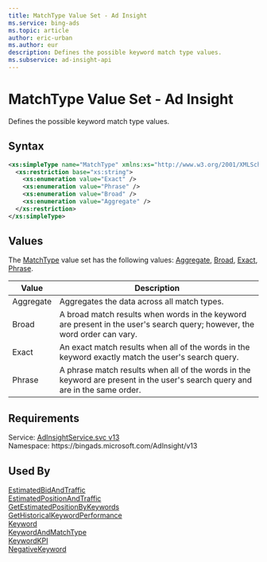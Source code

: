 ```yaml
---
title: MatchType Value Set - Ad Insight
ms.service: bing-ads
ms.topic: article
author: eric-urban
ms.author: eur
description: Defines the possible keyword match type values.
ms.subservice: ad-insight-api
---
```

# MatchType Value Set - Ad Insight
Defines the possible keyword match type values.

## Syntax
```xml
<xs:simpleType name="MatchType" xmlns:xs="http://www.w3.org/2001/XMLSchema">
  <xs:restriction base="xs:string">
    <xs:enumeration value="Exact" />
    <xs:enumeration value="Phrase" />
    <xs:enumeration value="Broad" />
    <xs:enumeration value="Aggregate" />
  </xs:restriction>
</xs:simpleType>
```

## <a name="values"></a>Values

The [MatchType](matchtype.md) value set has the following values: [Aggregate](#aggregate), [Broad](#broad), [Exact](#exact), [Phrase](#phrase).

|Value|Description|
|-----------|---------------|
|<a name="aggregate"></a>Aggregate|Aggregates the data across all match types.|
|<a name="broad"></a>Broad|A broad match results when words in the keyword are present in the user's search query; however, the word order can vary.|
|<a name="exact"></a>Exact|An exact match results when all of the words in the keyword exactly match the user's search query.|
|<a name="phrase"></a>Phrase|A phrase match results when all of the words in the keyword are present in the user's search query and are in the same order.|

## Requirements
Service: [AdInsightService.svc v13](https://adinsight.api.bingads.microsoft.com/Api/Advertiser/AdInsight/v13/AdInsightService.svc)  
Namespace: https\://bingads.microsoft.com/AdInsight/v13  

## Used By
[EstimatedBidAndTraffic](estimatedbidandtraffic.md)  
[EstimatedPositionAndTraffic](estimatedpositionandtraffic.md)  
[GetEstimatedPositionByKeywords](getestimatedpositionbykeywords.md)  
[GetHistoricalKeywordPerformance](gethistoricalkeywordperformance.md)  
[Keyword](keyword.md)  
[KeywordAndMatchType](keywordandmatchtype.md)  
[KeywordKPI](keywordkpi.md)  
[NegativeKeyword](negativekeyword.md)  
